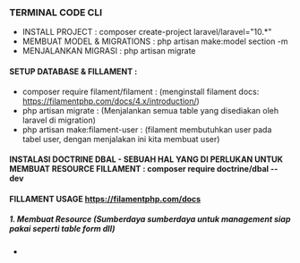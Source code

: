 ### **TERMINAL CODE CLI**

- INSTALL PROJECT              : composer create-project laravel/laravel="10.*"
- MEMBUAT MODEL & MIGRATIONS   : php artisan make:model section -m
- MENJALANKAN MIGRASI          : php artisan migrate


#### **SETUP DATABASE & FILLAMENT**  : 
- composer require filament/filament     :   (menginstall filament docs: https://filamentphp.com/docs/4.x/introduction/)
- php artisan migrate                    :   (Menjalankan semua table yang disediakan oleh laravel di migration)
- php artisan make:filament-user         :   (filament membutuhkan user pada tabel user, dengan menjalakan ini kita membuat user)

#### **INSTALASI DOCTRINE DBAL - SEBUAH HAL YANG DI PERLUKAN UNTUK MEMBUAT RESOURCE FILLAMENT**  : composer require doctrine/dbal --dev

#### **FILLAMENT USAGE**  https://filamentphp.com/docs  
##### 1. Membuat Resource (Sumberdaya sumberdaya untuk management siap pakai seperti table form dll) 
- 